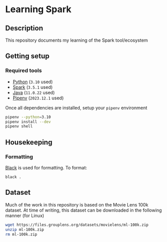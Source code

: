 # Learning Spark

## Description
This repository documents my learning of the Spark tool/ecosystem

## Getting setup
### Required tools
- [Python](python.org/downloads) (`3.10` used)
- [Spark](https://spark.apache.org/downloads.html) (`3.5.1` used)
- [Java](https://www.java.com/en/download) (`11.0.22` used)
- [Pipenv](https://pipenv.pypa.io/en/latest/) (`2023.12.1` used)

Once all dependencies are installed, setup your `pipenv` environment

```bash
pipenv --python=3.10
pipenv install --dev
pipenv shell
```

## Housekeeping
### Formatting
[Black](https://black.readthedocs.io/en/stable/#) is used for formatting.  To format:

```
black .
```

## Dataset
Much of the work in this repository is based on the Movie Lens 100k dataset.  At time of writing, this dataset can be downloaded in the following manner (for Linux)

```bash
wget https://files.grouplens.org/datasets/movielens/ml-100k.zip
unzip ml-100k.zip
rm ml-100k.zip
```